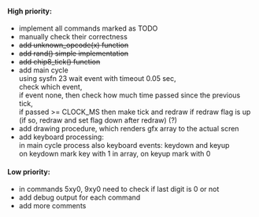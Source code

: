 #### High priority:
- implement all commands marked as TODO
- manually check their correctness
- ~~add unknown_opcode(x) function~~
- ~~add rand() simple implementation~~
- ~~add chip8_tick() function~~
- add main cycle\
  using sysfn 23 wait event with timeout 0.05 sec,\
  check which event,\
  if event none, then check how much time passed since the previous tick,\
  if passed >= CLOCK_MS then make tick and redraw if redraw flag is up (if so, redraw and set flag down after redraw) (?)
- add drawing procedure, which renders gfx array to the actual scren
- add keyboard processing:\
  in main cycle process also keyboard events: keydown and keyup\
  on keydown mark key with 1 in array, on keyup mark with 0

#### Low priority:
- in commands 5xy0, 9xy0 need to check if last digit is 0 or not
- add debug output for each command
- add more comments
